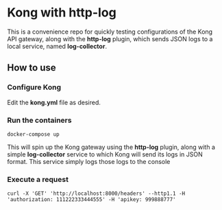 # Kong with http-log 
This is a convenience repo for quickly testing configurations of the Kong API gateway, along with the **http-log** plugin, which sends JSON logs to a local service, named **log-collector**.

## How to use

### Configure Kong
Edit the **kong.yml** file as desired.

### Run the containers

    docker-compose up

This will spin up the Kong gateway using the **http-log** plugin, along with a simple **log-collector** service to which Kong will send its logs in JSON format. This service simply logs those logs to the console

### Execute a request

    curl -X 'GET' 'http://localhost:8000/headers' --http1.1 -H 'authorization: 111222333444555' -H 'apikey: 999888777'

